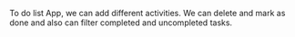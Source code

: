 To do list App, we can add different activities. We can delete and mark as done and also can filter completed and uncompleted tasks.
